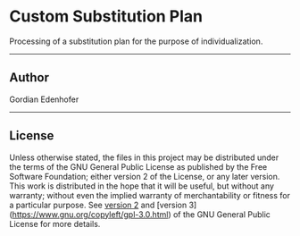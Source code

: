Custom Substitution Plan
========================

Processing of a substitution plan for the purpose of individualization.

----------
**Author**
----------

Gordian Edenhofer

-----------
**License**
-----------

Unless otherwise stated, the files in this project may be distributed under the terms of the GNU General Public License as published by the Free Software Foundation; either version 2 of the License, or any later version. This work is distributed in the hope that it will be useful, but without any warranty; without even the implied warranty of merchantability or fitness for a particular purpose. See [version 2](https://www.gnu.org/licenses/old-licenses/gpl-2.0.html) and [version 3] (https://www.gnu.org/copyleft/gpl-3.0.html) of the GNU General Public License for more details.
